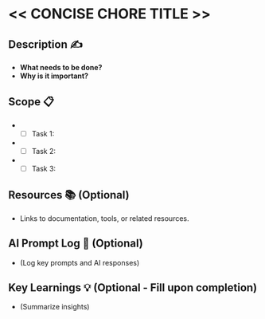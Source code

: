 # << CONCISE CHORE TITLE >>

## Description ✍️

*   **What needs to be done?**
*   **Why is it important?**

## Scope 📋

*   - [ ] Task 1:
*   - [ ] Task 2:
*   - [ ] Task 3:

## Resources 📚 (Optional)

*   Links to documentation, tools, or related resources.

## AI Prompt Log 🤖 (Optional)

*   (Log key prompts and AI responses)

## Key Learnings 💡 (Optional - Fill upon completion)

*   (Summarize insights)